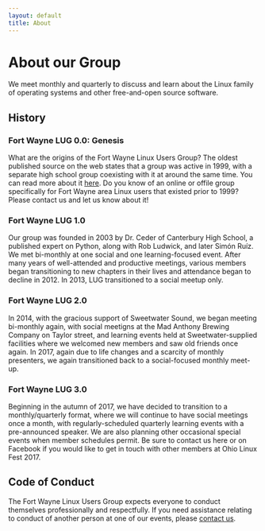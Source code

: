 ```yaml
---
layout: default
title: About
---
```

# About our Group
We meet monthly and quarterly to discuss and learn about the Linux family of operating systems and other free-and-open source software.

## History

### Fort Wayne LUG 0.0: Genesis
What are the origins of the Fort Wayne Linux Users Group? The oldest published source on the web states that a group was active in 1999, with a separate high school group coexisting with it at around the same time. You can read more about it [here](http://fwlug.tripod.com/fwlug.html). Do you know of an online or offile group specifically for Fort Wayne area Linux users that existed prior to 1999? Please contact us and let us know about it!

### Fort Wayne LUG 1.0
Our group was founded in 2003 by Dr. Ceder of Canterbury High School, a published expert on Python, along with Rob Ludwick, and later Simón Ruíz. We met bi-monthly at one social and one learning-focused event. After many years of well-attended and productive meetings, various members began transitioning to new chapters in their lives and attendance began to decline in 2012. In 2013, LUG transitioned to a social meetup only.

### Fort Wayne LUG 2.0
In 2014, with the gracious support of Sweetwater Sound, we began meeting bi-monthly again, with social meetigns at the Mad Anthony Brewing Company on Taylor street, and learning events held at Sweetwater-supplied facilities where we welcomed new members and saw old friends once again. In 2017, again due to life changes and a scarcity of monthly presenters, we again transitioned back to a social-focused monthly meet-up.

### Fort Wayne LUG 3.0
Beginning in the autumn of 2017, we have decided to transition to a monthly/quarterly format, where we will continue to have social meetings once a month, with regularly-scheduled quarterly learning events with a pre-announced speaker. We are also planning other occasional special events when member schedules permit. Be sure to contact us here or on Facebook if you would like to get in touch with other members at Ohio Linux Fest 2017.


## Code of Conduct
The Fort Wayne Linux Users Group expects everyone to conduct themselves professionally and respectfully. If you need assistance relating to conduct of another person at one of our events, please [contact us](mailto:contact@fortwaynelinux.org).
